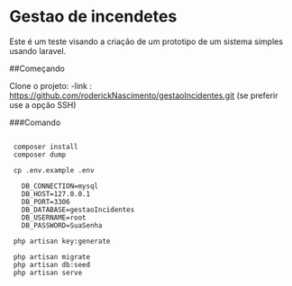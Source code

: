 

# Gestao de incendetes
Este é um teste visando a criação de um prototipo de um sistema simples usando laravel.

##Começando

Clone o projeto:
  -link : https://github.com/roderickNascimento/gestaoIncidentes.git
  (se preferir use a opção SSH)
  
  ###Comando 
  
 ```cd gestaoIncidentes
  
  composer install
  composer dump

  cp .env.example .env
  
    DB_CONNECTION=mysql
    DB_HOST=127.0.0.1
    DB_PORT=3306
    DB_DATABASE=gestaoIncidentes
    DB_USERNAME=root
    DB_PASSWORD=SuaSenha

  php artisan key:generate

  php artisan migrate
  php artisan db:seed
  php artisan serve
